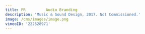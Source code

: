 ```yaml
---
title: PR         Audio Branding
description: 'Music & Sound Design, 2017. Not Commissioned.'
image: /cms/images/image.png
vimeoID: '222528971'
---
```












